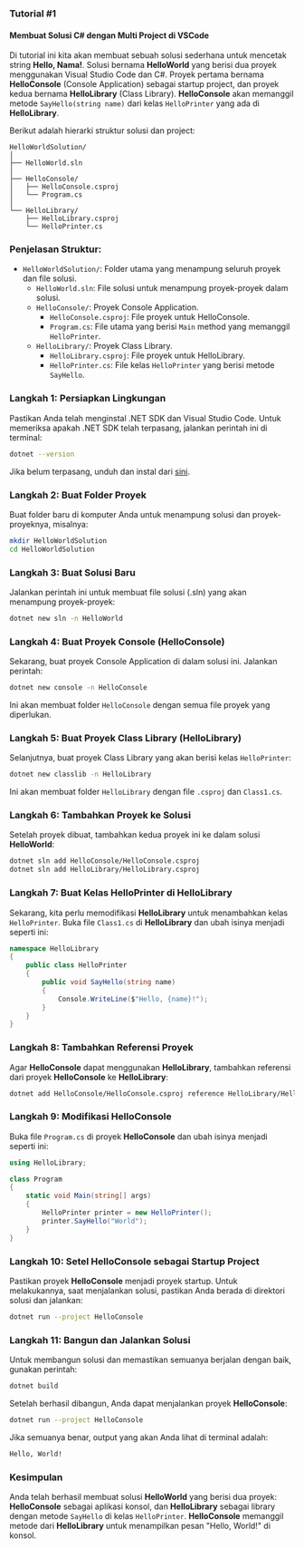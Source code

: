 ### Tutorial #1

#### Membuat Solusi C# dengan Multi Project di VSCode

Di tutorial ini kita akan membuat sebuah solusi sederhana untuk mencetak string **Hello, Nama!**. Solusi bernama **HelloWorld** yang berisi dua proyek menggunakan Visual Studio Code dan C#. Proyek pertama bernama **HelloConsole** (Console Application) sebagai startup project, dan proyek kedua bernama **HelloLibrary** (Class Library). **HelloConsole** akan memanggil metode `SayHello(string name)` dari kelas `HelloPrinter` yang ada di **HelloLibrary**.

Berikut adalah hierarki struktur solusi dan project:

```plaintext
HelloWorldSolution/
│
├── HelloWorld.sln
│
├── HelloConsole/
│   ├── HelloConsole.csproj
│   └── Program.cs
│
└── HelloLibrary/
    ├── HelloLibrary.csproj
    └── HelloPrinter.cs
```

### Penjelasan Struktur:
- `HelloWorldSolution/`: Folder utama yang menampung seluruh proyek dan file solusi.
  - `HelloWorld.sln`: File solusi untuk menampung proyek-proyek dalam solusi.
  - `HelloConsole/`: Proyek Console Application.
    - `HelloConsole.csproj`: File proyek untuk HelloConsole.
    - `Program.cs`: File utama yang berisi `Main` method yang memanggil `HelloPrinter`.
  - `HelloLibrary/`: Proyek Class Library.
    - `HelloLibrary.csproj`: File proyek untuk HelloLibrary.
    - `HelloPrinter.cs`: File kelas `HelloPrinter` yang berisi metode `SayHello`.

### Langkah 1: Persiapkan Lingkungan
Pastikan Anda telah menginstal .NET SDK dan Visual Studio Code. Untuk memeriksa apakah .NET SDK telah terpasang, jalankan perintah ini di terminal:

```bash
dotnet --version
```

Jika belum terpasang, unduh dan instal dari [sini](https://dotnet.microsoft.com/download).

### Langkah 2: Buat Folder Proyek
Buat folder baru di komputer Anda untuk menampung solusi dan proyek-proyeknya, misalnya:

```bash
mkdir HelloWorldSolution
cd HelloWorldSolution
```

### Langkah 3: Buat Solusi Baru
Jalankan perintah ini untuk membuat file solusi (.sln) yang akan menampung proyek-proyek:

```bash
dotnet new sln -n HelloWorld
```

### Langkah 4: Buat Proyek Console (HelloConsole)
Sekarang, buat proyek Console Application di dalam solusi ini. Jalankan perintah:

```bash
dotnet new console -n HelloConsole
```

Ini akan membuat folder `HelloConsole` dengan semua file proyek yang diperlukan.

### Langkah 5: Buat Proyek Class Library (HelloLibrary)
Selanjutnya, buat proyek Class Library yang akan berisi kelas `HelloPrinter`:

```bash
dotnet new classlib -n HelloLibrary
```

Ini akan membuat folder `HelloLibrary` dengan file `.csproj` dan `Class1.cs`.

### Langkah 6: Tambahkan Proyek ke Solusi
Setelah proyek dibuat, tambahkan kedua proyek ini ke dalam solusi **HelloWorld**:

```bash
dotnet sln add HelloConsole/HelloConsole.csproj
dotnet sln add HelloLibrary/HelloLibrary.csproj
```

### Langkah 7: Buat Kelas HelloPrinter di HelloLibrary
Sekarang, kita perlu memodifikasi **HelloLibrary** untuk menambahkan kelas `HelloPrinter`. Buka file `Class1.cs` di **HelloLibrary** dan ubah isinya menjadi seperti ini:

```csharp
namespace HelloLibrary
{
    public class HelloPrinter
    {
        public void SayHello(string name)
        {
            Console.WriteLine($"Hello, {name}!");
        }
    }
}
```

### Langkah 8: Tambahkan Referensi Proyek
Agar **HelloConsole** dapat menggunakan **HelloLibrary**, tambahkan referensi dari proyek **HelloConsole** ke **HelloLibrary**:

```bash
dotnet add HelloConsole/HelloConsole.csproj reference HelloLibrary/HelloLibrary.csproj
```

### Langkah 9: Modifikasi HelloConsole
Buka file `Program.cs` di proyek **HelloConsole** dan ubah isinya menjadi seperti ini:

```csharp
using HelloLibrary;

class Program
{
    static void Main(string[] args)
    {
        HelloPrinter printer = new HelloPrinter();
        printer.SayHello("World");
    }
}
```

### Langkah 10: Setel HelloConsole sebagai Startup Project
Pastikan proyek **HelloConsole** menjadi proyek startup. Untuk melakukannya, saat menjalankan solusi, pastikan Anda berada di direktori solusi dan jalankan:

```bash
dotnet run --project HelloConsole
```

### Langkah 11: Bangun dan Jalankan Solusi
Untuk membangun solusi dan memastikan semuanya berjalan dengan baik, gunakan perintah:

```bash
dotnet build
```

Setelah berhasil dibangun, Anda dapat menjalankan proyek **HelloConsole**:

```bash
dotnet run --project HelloConsole
```

Jika semuanya benar, output yang akan Anda lihat di terminal adalah:

```bash
Hello, World!
```

### Kesimpulan
Anda telah berhasil membuat solusi **HelloWorld** yang berisi dua proyek: **HelloConsole** sebagai aplikasi konsol, dan **HelloLibrary** sebagai library dengan metode `SayHello` di kelas `HelloPrinter`. **HelloConsole** memanggil metode dari **HelloLibrary** untuk menampilkan pesan "Hello, World!" di konsol.